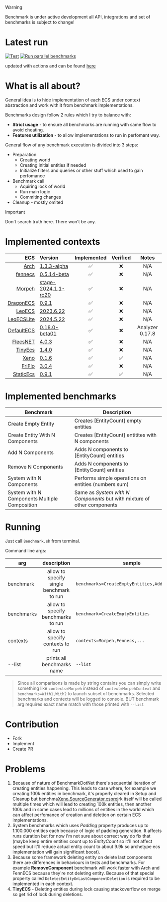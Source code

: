 > [!WARNING]
> Benchmark is under active development all API, integrations and set of benchmarks is subject to change!
>

# Latest run

[![Test](https://github.com/blackbone/other-ecs-benchmarks/actions/workflows/test.yml/badge.svg)](https://github.com/blackbone/other-ecs-benchmarks/actions/workflows/test.yml)
[![Run parallel benchmarks](https://github.com/blackbone/other-ecs-benchmarks/actions/workflows/benchmark.yml/badge.svg)](https://github.com/blackbone/other-ecs-benchmarks/actions/workflows/benchmark.yml)

updated with actions and can be found [here](https://gist.github.com/blackbone/6d254a684cf580441bf58690ad9485c3)

# What is all about?

General idea is to hide implementation of each ECS under context abstraction and work with it from benchmark
implementations.

Benchmarks design follow 2 rules which I try to balance with:

* **Strict usage** - to ensure all benchmarks are running with same flow to avoid cheating.
* **Features utilization** - to allow implementations to run in perfomant way.

General flow of any benchmark execution is divided into 3 steps:

* Preparation
    * Creating world
    * Creating initial entities if needed
    * Initialize filters and queries or other stuff which used to gain perfomance
* Benchmark call
    * Aquiring lock of world
    * Run main logic
    * Commiting changes
* Cleanup - mostly omited

> [!IMPORTANT]
> Don't search truth here. There won't be any.

# Implemented contexts

|                                                           ECS | Version                                                                                                   | Implemented | Verified |      Notes      |
|--------------------------------------------------------------:|:----------------------------------------------------------------------------------------------------------|:-----------:|:--------:|:---------------:|
|                       [Arch](https://github.com/genaray/Arch) | [1.3.3-alpha](https://www.nuget.org/packages/Arch/1.3.3-alpha)                                            |      ✅      |    ❌     |       N/A       |
|                              [fennecs](https://fennecs.tech/) | [0.5.14-beta](https://www.nuget.org/packages/fennecs/0.5.14-beta)                                         |      ✅      |    ❌     |       N/A       |
|                  [Morpeh](https://github.com/scellecs/morpeh) | [stage-2024.1.1-rc20](https://github.com/scellecs/morpeh/releases/tag/2024.1.1-rc20)                      |      ✅      |    ❌     |       N/A       |
|          [DragonECS](https://github.com/DCFApixels/DragonECS) | [0.9.1](https://github.com/DCFApixels/DragonECS/releases/tag/0.9.1)                                       |      ✅      |    ❌     |       N/A       |
|                     [LeoECS](https://github.com/Leopotam/ecs) | [2023.6.22](https://github.com/Leopotam/ecs/releases/tag/2023.6.22)                                       |      ✅      |    ❌     |       N/A       |
|             [LeoECSLite](https://github.com/Leopotam/ecslite) | [2024.5.22](https://github.com/Leopotam/ecslite/releases/tag/2024.5.22)                                   |      ✅      |    ❌     |       N/A       |
|            [DefaultECS](https://github.com/Doraku/DefaultEcs) | [0.18.0-beta01](https://github.com/Doraku/DefaultEcs/releases/tag/0.18.0-beta01)                          |      ✅      |    ❌     | Analyzer 0.17.8 |
|    [FlecsNET](https://github.com/BeanCheeseBurrito/Flecs.NET) | [4.0.3](https://www.nuget.org/packages/Flecs.NET.Release/4.0.3)                                           |      ✅      |    ❌     |       N/A       |
|           [TinyEcs](https://github.com/andreakarasho/TinyEcs) | [1.4.0](https://www.nuget.org/packages/TinyEcs.Main/1.4.0)                                                |      ✅      |    ❌     |       N/A       |
|                     [Xeno](https://github.com/blackbone/xeno) | [0.1.6](https://github.com/blackbone/xeno/releases/tag/0.1.6)                                             |      ✅      |    ✅     |       N/A       |
|         [FriFlo](https://github.com/friflo/Friflo.Engine.ECS) | [3.0.4](https://www.nuget.org/packages/Friflo.Engine.ECS/3.0.4)                                           |      ✅      |    ❌     |       N/A       |
| [StaticEcs](https://github.com/Felid-Force-Studios/StaticEcs) | [0.9.1](https://github.com/Felid-Force-Studios/StaticEcs/commit/e0914dc1aec394f200245c0cd5c6a44f32759ac4) |      ✅      |    ✅     |       N/A       |

# Implemented benchmarks

| Benchmark                                     | Description                                                             |
|-----------------------------------------------|-------------------------------------------------------------------------|
| Create Empty Entity                           | Creates [EntityCount] empty entities                                    |
| Create Entity With N Components               | Creates [EntityCount] entitites with N components                       |
| Add N Components                              | Adds N components to [EntityCount] entities                             |
| Remove N Components                           | Adds N components to [EntityCount] entities                             |
| System with N Components                      | Performs simple operations on entities (numbers sum)                    |
| System with N Components Multiple Composition | Same as *System with N Components* but with mixture of other components |

# Running

Just call `Benchmark.sh` from terminal.

Command line args:

| arg        |               description                | sample                                         |
|------------|:----------------------------------------:|------------------------------------------------|
| benchmark  | allow to specify single benchmark to run | `benchmarks=CreateEmptyEntities,Add1Component` |
| benchmarks |    allow to specify benchmarks to run    | `benchmark=CreateEmptyEntities`                |
| contexts   |     allow to specify contexts to run     | `contexts=Morpeh,Fennecs,...`                  |
| --list     |        prints all benchmarks name        | `--list`                                       |

> Since all comparisons is made by string contains you can simply write something like `contexts=Morpeh`
> instead of `context=MorpehContext`
> and `benchmarks=With1,With2` to launch subset of benchmarks.
> Selected benchmarks and contexts will be logged to console.
> BUT benchmark arg requires exact name match with those printed with `--list`

# Contribution

- Fork
- Implement
- Create PR

# Problems

1. Because of nature of BenchmarkDotNet there's sequential iteration of creating entities happening.
   This leads to case where, for example we creating 100k entities in benchmark, it's properly cleared
   in Setup and Cleanup but benchma[Xeno.SourceGenerator.csproj](submodules/Xeno/src%7E/Xeno.SourceGenerator/Xeno.SourceGenerator.csproj)rk itself will be called multiple times which will lead to creating 100k entities,
   then another 100k and in some cases lead to millions of entities in the world which can affect perfomance of creation
   and deletion on certain ECS implementations.
2. System benchmarks which uses *Padding* property produces up to 1.100.000 entities each because of logic of padding
   generation. It affects runs duration but for now i'm not sure about correct way do fix that (maybe keep entire
   entities
   count up to *EntityCount* so it'll not affect speed but it'll reduce actual entity count to about 9.9k so archetype
   ecs
   implementation will gain significant boost).
3. Because some framework deleting entity on delete last components there are differences in behaviours in tests and
   benchmarks.
   For example **RemoveComponent** benchmark will work faster with Arch and FennECS because they're not deleting entity.
   Because of that special property called `DeletesEntityOnLastComponentDeletion` is required to be implemented in each
   context.
4. **TinyECS** - Deleting entities during lock causing stackoverflow on merge so get rid of lock during deletions.
